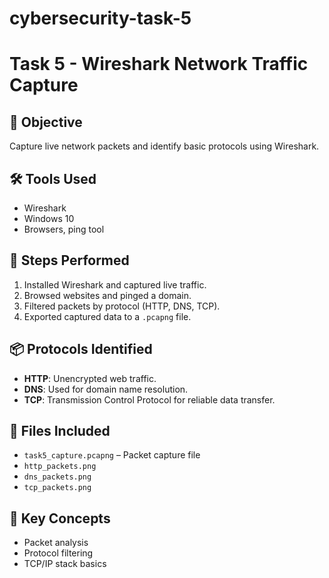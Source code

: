 # cybersecurity-task-5

# Task 5 - Wireshark Network Traffic Capture

## 🎯 Objective
Capture live network packets and identify basic protocols using Wireshark.

## 🛠 Tools Used
- Wireshark
- Windows 10
- Browsers, ping tool

## 🧪 Steps Performed
1. Installed Wireshark and captured live traffic.
2. Browsed websites and pinged a domain.
3. Filtered packets by protocol (HTTP, DNS, TCP).
4. Exported captured data to a `.pcapng` file.

## 📦 Protocols Identified
- **HTTP**: Unencrypted web traffic.
- **DNS**: Used for domain name resolution.
- **TCP**: Transmission Control Protocol for reliable data transfer.

## 📁 Files Included
- `task5_capture.pcapng` – Packet capture file
- `http_packets.png`
- `dns_packets.png`
- `tcp_packets.png`

## 🧠 Key Concepts
- Packet analysis
- Protocol filtering
- TCP/IP stack basics
